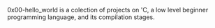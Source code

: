 0x00-hello_world is a colection of projects on 'C, a low level beginner programming language, and its compilation stages.
